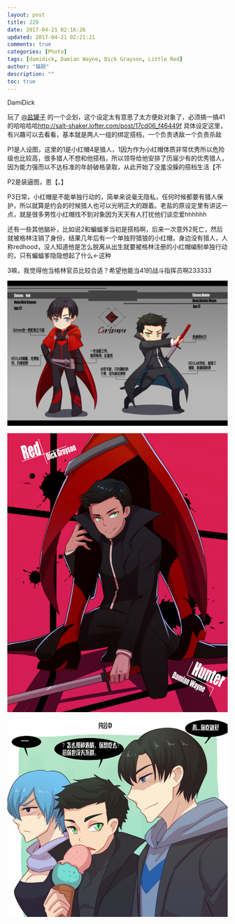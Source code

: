 ```yaml
---
layout: post
title: 229
date: 2017-04-21 02:16:26
updated: 2017-04-21 02:21:21
comments: true
categories: [Photo]
tags: [damidick, Damian Wayne, Dick Grayson, Little Red]
author: "猫厨"
description: ""
toc: true
---
```


<p>DamiDick</p> 
<p>玩了&nbsp;<a target="_blank" loftermentionblogid="1559814" href="http://www.lofter.com/mentionredirect.do?blogId=1559814"  >@盐罐子</a>&nbsp;的一个企划，这个设定太有意思了太方便处对象了，必须搞一搞41的哈哈哈哈<a target="_blank" href="http://salt-shaker.lofter.com/post/17cd06_f46449f"  >http://salt-shaker.lofter.com/post/17cd06_f46449f</a>&nbsp;具体设定这里，有兴趣可以去看看，基本就是两人一组的绑定搭档，一个负责诱敌一个负责杀敌</p> 
<p>P1是人设图，这里的1是小红帽4是猎人，1因为作为小红帽体质非常优秀所以危险级也比较高，很多猎人不想和他搭档，所以领导给他安排了历届少有的优秀猎人，因为能力强而以不达标准的年龄破格录取，从此开始了没羞没臊的搭档生活【不</p> 
<p>P2是装逼图，恩【。】</p> 
<p>P3日常，小红帽是不能单独行动的，简单来说毫无隐私，任何时候都要有猎人保护，所以就算是约会的时候猎人也可以光明正大的跟着。老盐的原设定里有讲这一点，就是很多男性小红帽找不到对象因为天天有人打扰他们谈恋爱hhhhhh</p> 
<p>还有一些其他脑补，比如说2和蝙蝠爹当初是搭档啊，后来一次意外2死亡，然后就被格林注销了身份，结果几年后有一个单独狩猎狼的小红帽，身边没有猎人，人称redhood，没人知道他是怎么脱离从出生就要被格林注册的小红帽编制单独行动的，只有蝙蝠爹隐隐想起了什么←这种</p> 
<p>3嘛，我觉得他当格林官员比较合适？希望他能当41的战斗指挥员啊233333</p>

![](https://raw.githubusercontent.com/alicewish/meowchain247/master/img_cVZNdzJtQk9JV2ZVMUVLVWJ3QXdoUFByNFlsUFg1cU05cy85MWdaRzFHWFVoK2FqaS84N2JBPT0.jpg)

![](https://raw.githubusercontent.com/alicewish/meowchain247/master/img_cVZNdzJtQk9JV2ZVMUVLVWJ3QXdoRUFtSXpSVSt2RFUzYk1KU2ZHTnhPbnh6cS81bWU4Q0RnPT0.jpg)

![](https://raw.githubusercontent.com/alicewish/meowchain247/master/img_cVZNdzJtQk9JV2ZVMUVLVWJ3QXdoS21IdkJWVUc4eGxRODB3eHJaUFpwZU1XSVJYa3RLU3dRPT0.jpg)